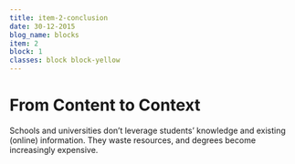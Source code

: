```yaml
---
title: item-2-conclusion
date: 30-12-2015
blog_name: blocks
item: 2
block: 1
classes: block block-yellow
---
```

# From Content to Context

Schools and universities don’t leverage students’ knowledge and existing (online) information. They waste resources, and degrees become increasingly expensive.